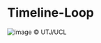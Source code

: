 # Timeline-Loop
![image](https://user-images.githubusercontent.com/1644563/32531194-c3deffc0-c485-11e7-811f-9687775eb4f1.gif)
© UTJ/UCL

